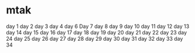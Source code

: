 # mtak
day 1
day 2
day 3
day 4
day 6
Day 7
day 8
day 9
day 10
day 11
day 12
day 13
day 14
day 15
day 16
day 17
day 18
day 19
day 20
day 21
day 22
day 23
day 24
day 25
day 26
day 27
day 28
day 29
day 30
day 31
day 32
day 33
day 34

